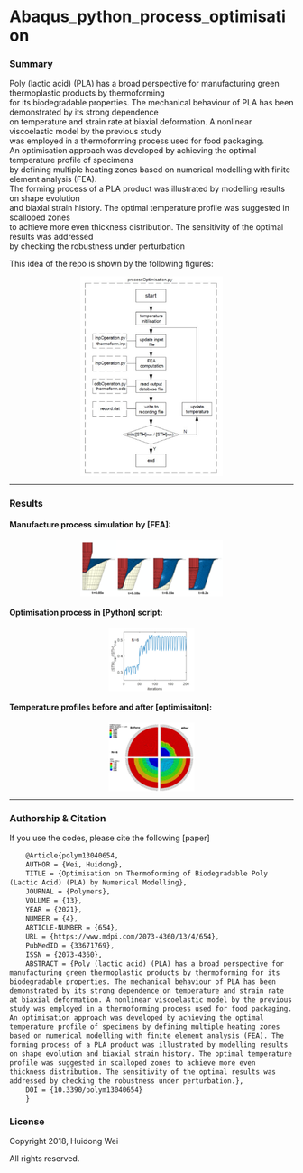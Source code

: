 # Abaqus_python_process_optimisation
### **Summary**
Poly (lactic acid) (PLA) has a broad perspective for manufacturing green thermoplastic products by thermoforming <br>
for its biodegradable properties. The mechanical behaviour of PLA has been demonstrated by its strong dependence <br>
on temperature and strain rate at biaxial deformation. A nonlinear viscoelastic model by the previous study <br>
was employed in a thermoforming process used for food packaging. <br>
An optimisation approach was developed by achieving the optimal temperature profile of specimens <br>
by defining multiple heating zones based on numerical modelling with finite element analysis (FEA). <br> 
The forming process of a PLA product was illustrated by modelling results on shape evolution <br>
and biaxial strain history. The optimal temperature profile was suggested in scalloped zones <br>
to achieve more even thickness distribution. The sensitivity of the optimal results was addressed <br>
by checking the robustness under perturbation

This idea of the repo is shown by the following figures:
<p align="center">
    <img src="/res/figures/Figure 3.png" width="50%" align="center">
</p>

---

### **Results**

#### Manufacture process simulation by [FEA]:

<p align="center">
    <img src="/res/figures/Figure 4.png" width="50%" align="center">
</p>

#### Optimisation process in [Python] script:
<p align="center">
    <img src="/res/figures/Figure 6(b).png" width="30%" align="center">
</p>

#### Temperature profiles before and after [optimisaiton]:
<p align="center">
    <img src="/res/figures/Figure 8(b).png" width="30%" align="center">
</p>

---

### **Authorship & Citation**
If you use the codes, please cite the following [paper]
```
	@Article{polym13040654,
	AUTHOR = {Wei, Huidong},
	TITLE = {Optimisation on Thermoforming of Biodegradable Poly (Lactic Acid) (PLA) by Numerical Modelling},
	JOURNAL = {Polymers},
	VOLUME = {13},
	YEAR = {2021},
	NUMBER = {4},
	ARTICLE-NUMBER = {654},
	URL = {https://www.mdpi.com/2073-4360/13/4/654},
	PubMedID = {33671769},
	ISSN = {2073-4360},
	ABSTRACT = {Poly (lactic acid) (PLA) has a broad perspective for manufacturing green thermoplastic products by thermoforming for its biodegradable properties. The mechanical behaviour of PLA has been demonstrated by its strong dependence on temperature and strain rate at biaxial deformation. A nonlinear viscoelastic model by the previous study was employed in a thermoforming process used for food packaging. An optimisation approach was developed by achieving the optimal temperature profile of specimens by defining multiple heating zones based on numerical modelling with finite element analysis (FEA). The forming process of a PLA product was illustrated by modelling results on shape evolution and biaxial strain history. The optimal temperature profile was suggested in scalloped zones to achieve more even thickness distribution. The sensitivity of the optimal results was addressed by checking the robustness under perturbation.},
	DOI = {10.3390/polym13040654}
	}
```

### **License**

Copyright 2018, Huidong Wei

All rights reserved.
